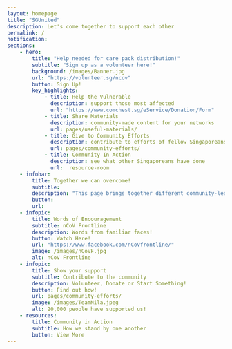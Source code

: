 ```yaml
---
layout: homepage
title: "SGUnited"
description: Let's come together to support each other
permalink: /
notification: 
sections:
    - hero:
        title: "Help needed for care pack distribution!"
        subtitle: "Sign up as a volunteer here!"
        background: /images/Banner.jpg
        url: "https://volunteer.sg/ncov"
        button: Sign Up!
        key_highlights:
            - title: Help the Vulnerable
              description: support those most affected
              url: "https://www.comchest.sg/eService/Donation/Form" 
            - title: Share Materials
              description: community-made content for your networks
              url: pages/useful-materials/                                
            - title: Give to Community Efforts
              description: contribute to efforts of fellow Singaporeans
              url: pages/community-efforts/
            - title: Community In Action
              description: see what other Singaporeans have done
              url:  resource-room
    - infobar:
        title: Together we can overcome!       
        subtitle: 
        description: "This page brings together different community-led nCoV responses. To those who have stepped forward, we salute your efforts! We hope it inspires more of us to help one another get through this challenging time. #SGUnited"
        button:
        url:
    - infopic:
        title: Words of Encouragement
        subtitle: nCoV Frontline
        description: Words from familiar faces!
        button: Watch Here!
        url: "https://www.facebook.com/nCoVfrontline/"
        image: /images/nCoVF.jpg
        alt: nCoV Frontline
    - infopic:
        title: Show your support
        subtitle: Contribute to the community
        description: Volunteer, Donate or Start Something!
        button: Find out how!
        url: pages/community-efforts/
        image: /images/TeamNila.jpeg
        alt: 20,000 people have supported us!
    - resources:
        title: Community in Action
        subtitle: How we stand by one another
        button: View More
---
```

